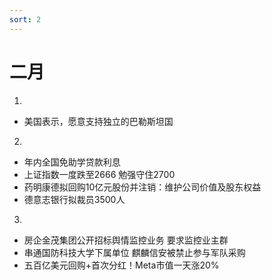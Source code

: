 ```yaml
---
sort: 2
---
```


# 二月

1.
- 美国表示，愿意支持独立的巴勒斯坦国

2.
- 年内全国免助学贷款利息
- 上证指数一度跌至2666  勉强守住2700
- 药明康德拟回购10亿元股份并注销：维护公司价值及股东权益
- 德意志银行拟裁员3500人

3.
- 房企金茂集团公开招标舆情监控业务 要求监控业主群
- 串通国防科技大学下属单位  麒麟信安被禁止参与军队采购
- 五百亿美元回购+首次分红！Meta市值一天涨20%
